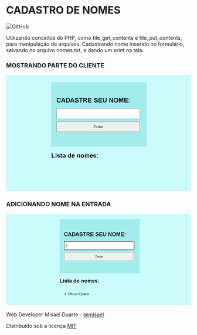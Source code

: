 # CADASTRO DE NOMES 
![GitHub](https://img.shields.io/github/license/Misaelduarte/cadastro-nomes)

Utilizando conceitos do PHP, como file_get_contents e file_put_contents, para manipulação de arquivos.
Cadastrando nome inserido no formulário, salvando no arquivo nomes.txt, e dando um print na tela.

### MOSTRANDO PARTE DO CLIENTE
![client-side-browser](./Lista-nome-GitHub.png)

### ADICIONANDO NOME NA ENTRADA
![client-side-run](./Lista-nome-result.png)

Web Developer Misael Duarte - [@misael](https://bit.ly/linkedin-misaelduarte)

Distribuído sob a licença [MIT](./LICENCE)
